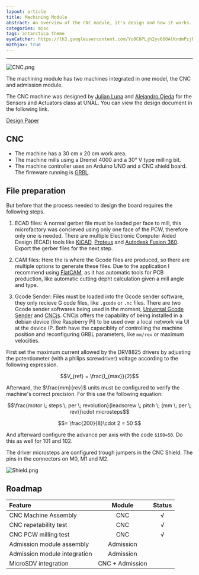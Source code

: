 ```yaml
---
layout: article
title: Machining Module
abstract: An overview of the CNC module, it's design and how it works.
categories: misc
tags: antarctica theme
eyeCatcher: https://lh3.googleusercontent.com/Yo0C6PLjh2yv660AlKndmPzjhnVhvCVqA9ok0jv8Z9l4nC9KBwjdLe2mmRvRK0PBr3kulFGUyM339tQ9Tw2wDxR6iZ2-57AcEUN8oT_UZKkf5wrWqnNpZizUWI4VNJ5flnxtkSLN9w=w2400
mathjax: true
---
```


---
![CNC.png](https://lh3.googleusercontent.com/Yo0C6PLjh2yv660AlKndmPzjhnVhvCVqA9ok0jv8Z9l4nC9KBwjdLe2mmRvRK0PBr3kulFGUyM339tQ9Tw2wDxR6iZ2-57AcEUN8oT_UZKkf5wrWqnNpZizUWI4VNJ5flnxtkSLN9w=w2400)

The machining module has two machines integrated in one model, the CNC and admission module.

The CNC machine was designed by [Julian Luna](https://github.com/juflunaca) and [Alejandro Ojeda](https://github.com/aojedao) for the Sensors and Actuators class at UNAL. You can view the design document in the following link.

[Design Paper](https://www.overleaf.com/read/fgbdprymfzjc)



## CNC 
* The machine has a 30 cm x 20 cm work area. 
* The machine mills using a Dremel 4000 and a 30° V type milling bit.
* The machine controller uses an Arduino UNO and a CNC shield board. The firmware running is [GRBL](https://github.com/grbl/grbl).


## File preparation

 But before that the process needed to design the board requires the following steps.

1. ECAD files: A normal gerber file must be loaded per face to mill, this microfactory was concieved using only one face of the PCW, therefore only one is needed. There are multiple Electronic Computer Aided Design (ECAD) tools like [KiCAD](https://www.kicad.org/), [Proteus](https://www.labcenter.com/) and [Autodesk Fusion 360](https://www.autodesk.com/products/fusion-360/overview?term=1-YEAR&tab=subscription). Export the gerber files for the next step.

2. CAM files: Here the is where the Gcode files are produced, so there are multiple options to generate these files. Due to the application I recommend using [FlatCAM](http://flatcam.org/), as it has automatic tools for PCB production, like automatic cutting depht calculation given a mill angle and type. 

3. Gcode Sender: Files must be loaded into the Gcode sender software, they only recieve G code files, like `.gcode` or `.nc` files. There are two Gcode sender softwares being used in the moment, [Universal Gcode Sender](https://winder.github.io/ugs_website/) and [CNCjs](https://cnc.js.org/). CNCjs offers the capability of being installed in a debian device (like Raspberry Pi) to be used over a local network via UI at the device IP. Both have the capaciblity of controlling the machine position and reconfiguring GRBL parameters, like `mm/rev` or maximum velocities.

First set the maximum current allowed by the DRV8825 drivers by adjusting the potentiometer (with a philips screwdriver) voltage according to the following expression.

$$V_{ref} = \frac{I_{max}}{2}$$

Afterward, the $\frac{mm}{rev}$ units must be configured to verify the machine's correct precision. For this use the following equation:

$$\frac{motor \; steps \; per \; revolution}{leadscrew \; pitch \; (mm \; per \; rev)}\cdot microsteps$$

$$= \frac{200}{8}\cdot 2 = 50 $$

And afterward configure the advance per axis with the code `$100=50`. Do this as well for 101 and 102.

The driver microsteps are configured trough jumpers in the CNC Shield. The pins in the connectors on M0, M1 and M2.

![Shield.png](https://www.google.com/url?sa=i&url=https%3A%2F%2Fwww.zyltech.com%2Farduino-cnc-shield-instructions%2F&psig=AOvVaw2-1ux8jLtTR4uieYVgnwg5&ust=1666141529894000&source=images&cd=vfe&ved=0CA0QjRxqFwoTCKC9iILL6PoCFQAAAAAdAAAAABAD)


## Roadmap

| Feature                       | Module           | Status |
| :---------------------------- | :--------------: | :----: |
| CNC Machine Assembly          | CNC              | √      |
| CNC repetability test         | CNC              | √      |
| CNC PCW milling test          | CNC              | √      |
| Admission module assembly     | Admission        |        |
| Admission module integration  | Admission        |        |
| MicroSDV integration          | CNC + Admission  |        |
